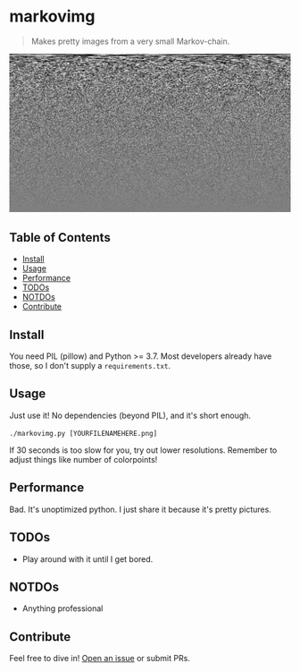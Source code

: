 # markovimg

> Makes pretty images from a very small Markov-chain.

![A high-reoslution rendering](output_1580385544.png)

## Table of Contents

- [Install](#install)
- [Usage](#usage)
- [Performance](#performance)
- [TODOs](#todos)
- [NOTDOs](#notdos)
- [Contribute](#contribute)

## Install

You need PIL (pillow) and Python >= 3.7.  Most developers already have those, so I don't supply a `requirements.txt`.

## Usage

Just use it!  No dependencies (beyond PIL), and it's short enough.

`./markovimg.py [YOURFILENAMEHERE.png]`

If 30 seconds is too slow for you, try out lower resolutions.  Remember to adjust things like number of colorpoints!

## Performance

Bad.  It's unoptimized python.  I just share it because it's pretty pictures.

## TODOs

* Play around with it until I get bored.

## NOTDOs

* Anything professional

## Contribute

Feel free to dive in! [Open an issue](https://github.com/BenWiederhake/markovimg/issues/new) or submit PRs.
